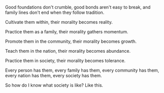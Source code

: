Good foundations don't crumble,
good bonds aren't easy to break,
and family lines don't end when they follow tradition.

Cultivate them within,
their morality becomes reality.

Practice them as a family,
their morality gathers momentum.

Promote them in the community,
their morality becomes growth.

Teach them in the nation,
their morality becomes abundance.

Practice them in society,
their morality becomes tolerance.

Every person has them,
every family has them,
every community has them,
every nation has them,
every society has them.

So how do I know what society is like?
Like this.
